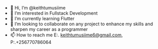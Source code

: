 - 👋 Hi, I’m @keithtumusiime
- 👀 I’m interested in Fullstack Development
- 🌱 I’m currently learning Flutter
- 💞️ I’m looking to collaborate on any project to enhance my skills and sharpen my career as a programmer
- 📫 How to reach me E:. keithtumusiime6@gmail.com, P:.+256770786064

<!---
keithtumusiime/keithtumusiime is a ✨ special ✨ repository because its `README.md` (this file) appears on your GitHub profile.
You can click the Preview link to take a look at your changes.
--->
